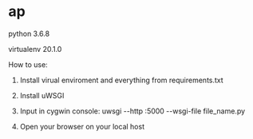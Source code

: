 # ap
python 3.6.8

virtualenv 20.1.0

How to use:

1. Install virual enviroment and everything from requirements.txt

2. Install uWSGI

3. Input in cygwin console: uwsgi --http :5000 --wsgi-file file_name.py

4. Open your browser on your local host

